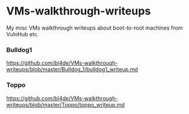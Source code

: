 # VMs-walkthrough-writeups
My misc VMs walkthrough writeups about boot-to-root machines from VulnHub etc.


### Bulldog1 
https://github.com/bl4de/VMs-walkthrough-writeups/blob/master/Bulldog_1/bulldog1_writeup.md

### Toppo 
https://github.com/bl4de/VMs-walkthrough-writeups/blob/master/Toppo/toppo_writeup.md
